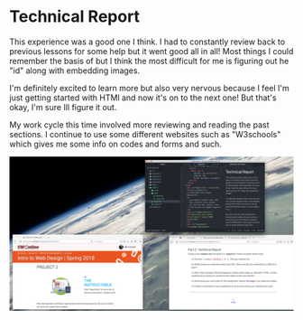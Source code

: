 # Technical Report #
This experience was a good one I think. I had to constantly review back to previous lessons for some help but it went good all in all! Most things I could remember the basis of but I think the most difficult for me is figuring out he "id" along with embedding images.

I'm definitely excited to learn more but also very nervous because I feel I'm just getting started with HTMl and now it's on to the next one! But that's okay, I'm sure Ill figure it out.

My work cycle this time involved more reviewing and reading the past sections. I continue to use some different websites such as "W3schools" which gives me some info on codes and forms and such.

![](project-2/images/p2_shot.png)
 
